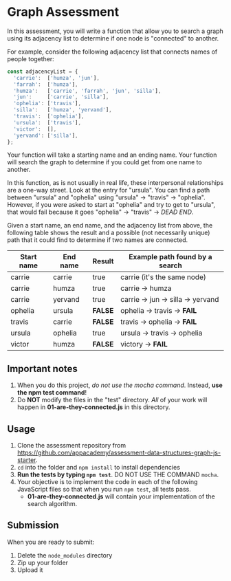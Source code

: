 # Graph Assessment

In this assessment, you will write a function that allow you to search a graph
using its adjacency list to determine if one node is "connected" to another.

For example, consider the following adjacency list that connects names of people
together:

```js
const adjacencyList = {
  'carrie':  ['humza', 'jun'],
  'farrah':  ['humza'],
  'humza':   ['carrie', 'farrah', 'jun', 'silla'],
  'jun':     ['carrie', 'silla'],
  'ophelia': ['travis'],
  'silla':   ['humza', 'yervand'],
  'travis':  ['ophelia'],
  'ursula':  ['travis'],
  'victor':  [],
  'yervand': ['silla'],
};
```

Your function will take a starting name and an ending name. Your function will
search the graph to determine if you could get from one name to another.

In this function, as is not usually in real life, these interpersonal
relationships are a one-way street. Look at the entry for "ursula". You can find
a path between "ursula" and "ophelia" using "ursula" -> "travis" -> "ophelia".
However, if you were asked to start at "ophelia" and try to get to "ursula",
that would fail because it goes "ophelia" -> "travis" -> _DEAD END_.

Given a start name, an end name, and the adjacency list from above, the
following table shows the result and a possible (not necessarily unique) path
that it could find to determine if two names are connected.

| Start name | End name | Result    | Example path found by a search    |
|------------|----------|-----------|-----------------------------------|
| carrie     | carrie   | true      | carrie (it's the same node)       |
| carrie     | humza    | true      | carrie -> humza                   |
| carrie     | yervand  | true      | carrie -> jun -> silla -> yervand |
| ophelia    | ursula   | **FALSE** | ophelia -> travis -> **FAIL**     |
| travis     | carrie   | **FALSE** | travis -> ophelia -> **FAIL**     |
| ursula     | ophelia  | true      | ursula -> travis -> ophelia       |
| victor     | humza    | **FALSE** | victory -> **FAIL**               |

## Important notes

1. When you do this project, _do not use the mocha command_. Instead, **use the
   npm test command**!
2. Do **NOT** modify the files in the "test" directory. _All_ of your work will
   happen in **01-are-they-connected.js** in this directory.

## Usage

1. Clone the assessment repository from
   https://github.com/appacademy/assessment-data-structures-graph-js-starter.
2. `cd` into the folder and `npm install` to install dependencies
3. **Run the tests by typing `npm test`**. DO NOT USE THE COMMAND `mocha`.
4. Your objective is to implement the code in each of the following JavaScript
   files so that when you run `npm test`, all tests pass.
   * **01-are-they-connected.js** will contain your implementation of the
     search algorithm.

## Submission

When you are ready to submit:

1. Delete the `node_modules` directory
2. Zip up your folder
3. Upload it
